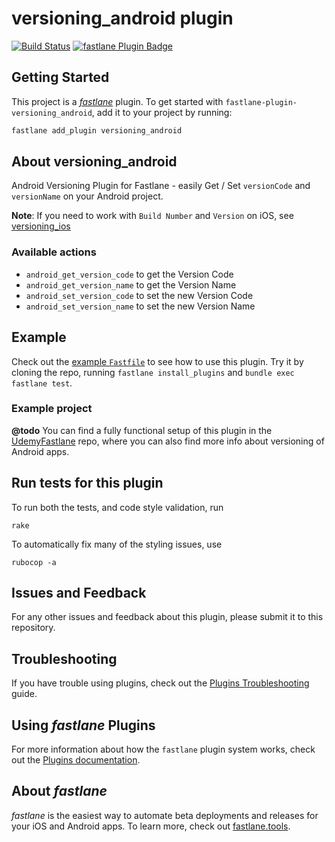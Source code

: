 # versioning_android plugin

[![Build Status](https://travis-ci.org/beplus/fastlane-plugin-android_version_tool.svg?branch=master)](https://travis-ci.org/beplus/fastlane-plugin-android_version_tool)
[![fastlane Plugin Badge](https://rawcdn.githack.com/fastlane/fastlane/master/fastlane/assets/plugin-badge.svg)](https://rubygems.org/gems/fastlane-plugin-android_version_tool)

## Getting Started

This project is a [_fastlane_](https://github.com/fastlane/fastlane) plugin. To get started with `fastlane-plugin-versioning_android`, add it to your project by running:

```bash
fastlane add_plugin versioning_android
```

## About versioning_android

Android Versioning Plugin for Fastlane - easily Get / Set `versionCode` and `versionName` on your Android project.

**Note**: If you need to work with `Build Number` and `Version` on iOS, see [versioning_ios](https://github.com/beplus/fastlane-plugin-versioning_ios)

### Available actions
- `android_get_version_code` to get the Version Code
- `android_get_version_name` to get the Version Name
- `android_set_version_code` to set the new Version Code
- `android_set_version_name` to set the new Version Name

## Example

Check out the [example `Fastfile`](fastlane/Fastfile) to see how to use this plugin. Try it by cloning the repo, running `fastlane install_plugins` and `bundle exec fastlane test`.

### Example project

**@todo** You can find a fully functional setup of this plugin in the [UdemyFastlane](https://github.com/igorlamos/udemy-fastlane) repo, where you can also find more info about versioning of Android apps.

## Run tests for this plugin

To run both the tests, and code style validation, run

```
rake
```

To automatically fix many of the styling issues, use
```
rubocop -a
```

## Issues and Feedback

For any other issues and feedback about this plugin, please submit it to this repository.

## Troubleshooting

If you have trouble using plugins, check out the [Plugins Troubleshooting](https://docs.fastlane.tools/plugins/plugins-troubleshooting/) guide.

## Using _fastlane_ Plugins

For more information about how the `fastlane` plugin system works, check out the [Plugins documentation](https://docs.fastlane.tools/plugins/create-plugin/).

## About _fastlane_

_fastlane_ is the easiest way to automate beta deployments and releases for your iOS and Android apps. To learn more, check out [fastlane.tools](https://fastlane.tools).

